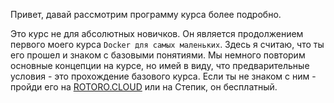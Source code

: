 Привет, давай рассмотрим программу курса более подробно.

Это курс не для абсолютных новичков. Он является продолжением первого моего курса `Docker для самых маленьких`. Здесь я считаю, что ты его прошел и знаком с базовыми понятиями. Мы немного повторим основные концепции на курсе, но имей в виду, что предварительные условия - это прохождение базового курса. Если ты не знаком с ним - пройди его на [ROTORO.CLOUD](http://ROTORO.CLOUD) или на Степик, он бесплатный.
